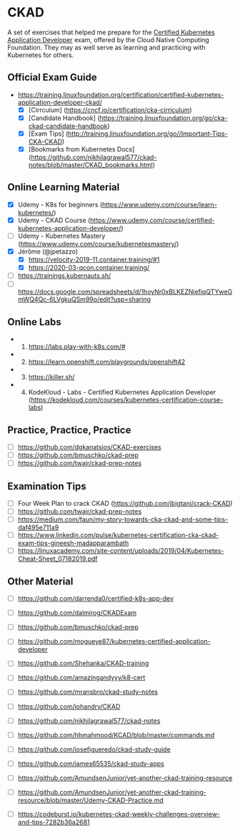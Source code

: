 # CKAD
A set of exercises that helped me prepare for the [Certified Kubernetes Application Developer](https://www.cncf.io/certification/ckad/) exam, offered by the Cloud Native Computing Foundation. They may as well serve as learning and practicing with Kubernetes for others.

## Official Exam Guide

- https://training.linuxfoundation.org/certification/certified-kubernetes-application-developer-ckad/
    - [X] [Cirrculum] (https://cncf.io/certification/cka-cirriculum)
    - [X] [Candidate Handbook] (https://training.linuxfoundation.org/go/cka-ckad-candidate-handbook)
    - [X] [Exam Tips] (http://training.linuxfoundation.org/go//Important-Tips-CKA-CKAD)
    - [X] [Bookmarks from Kubernetes Docs] (https://github.com/nikhilagrawal577/ckad-notes/blob/master/CKAD_bookmarks.html)

## Online Learning Material

- [X] Udemy - K8s for beginners (https://www.udemy.com/course/learn-kubernetes/)
- [X] Udemy - CKAD Course (https://www.udemy.com/course/certified-kubernetes-application-developer/)
- [ ] Udemy - Kubernetes Mastery (https://www.udemy.com/course/kubernetesmastery/)
- [X] Jérôme (@jpetazzo)
    - [X] https://velocity-2019-11.container.training/#1
    - [X] https://2020-03-qcon.container.training/
- [ ] https://trainings.kubernauts.sh/ 
- [ ] https://docs.google.com/spreadsheets/d/1hoyNr0xBLKEZNjefiqQTYweGmWQ4Qc-6LVgkuQSm99o/edit?usp=sharing

## Online Labs

- 1. https://labs.play-with-k8s.com/# 
- 2. https://learn.openshift.com/playgrounds/openshift42 
- 3. https://killer.sh/  
- 4. KodeKloud - Labs - Certified Kubernetes Application Developer (https://kodekloud.com/courses/kubernetes-certification-course-labs)

## Practice, Practice, Practice

- [ ] https://github.com/dgkanatsios/CKAD-exercises
- [ ] https://github.com/bmuschko/ckad-prep 
- [ ] https://github.com/twajr/ckad-prep-notes

## Examination Tips
- [ ] Four Week Plan to crack CKAD (https://github.com/jbigtani/crack-CKAD)
- [ ] https://github.com/twajr/ckad-prep-notes
- [ ] https://medium.com/faun/my-story-towards-cka-ckad-and-some-tips-daf495e711a9
- [ ] https://www.linkedin.com/pulse/kubernetes-certification-cka-ckad-exam-tips-gineesh-madapparambath 
- [ ] https://linuxacademy.com/site-content/uploads/2019/04/Kubernetes-Cheat-Sheet_07182019.pdf

## Other Material

- [ ] https://github.com/darrenda0/certified-k8s-app-dev
- [ ] https://github.com/dalmirog/CKADExam
- [ ] https://github.com/bmuschko/ckad-prep
- [ ] https://github.com/mogueye87/kubernetes-certified-application-developer
- [ ] https://github.com/Shehanka/CKAD-training
- [ ] https://github.com/amazingandyyy/k8-cert
- [ ] https://github.com/mransbro/ckad-study-notes 
- [ ] https://github.com/johandry/CKAD
- [ ] https://github.com/nikhilagrawal577/ckad-notes
- [ ] https://github.com/hhmahmood/KCAD/blob/master/commands.md
- [ ] https://github.com/josefigueredo/ckad-study-guide
- [ ] https://github.com/james65535/ckad-study-apps

- [ ] https://github.com/AmundsenJunior/yet-another-ckad-training-resource
- [ ] https://github.com/AmundsenJunior/yet-another-ckad-training-resource/blob/master/Udemy-CKAD-Practice.md
- [ ] https://codeburst.io/kubernetes-ckad-weekly-challenges-overview-and-tips-7282b36a2681 
